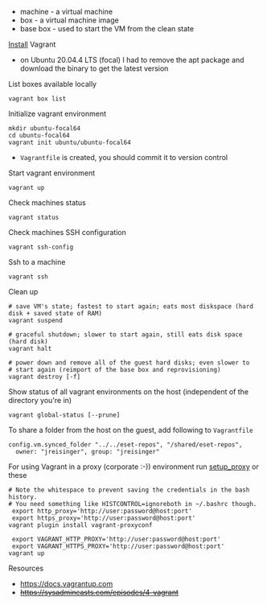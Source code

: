 * machine - a virtual machine
* box - a virtual machine image
* base box - used to start the VM from the clean state

[Install](https://www.vagrantup.com/downloads) Vagrant

* on Ubuntu 20.04.4 LTS (focal) I had to remove the apt package and download the binary to get the latest version 

List boxes available locally

    vagrant box list

Initialize vagrant environment

    mkdir ubuntu-focal64
    cd ubuntu-focal64
    vagrant init ubuntu/ubuntu-focal64
    
* `Vagrantfile` is created, you should commit it to version control

Start vagrant environment

    vagrant up

Check machines status

    vagrant status
    
Check machines SSH configuration

    vagrant ssh-config

Ssh to a machine

    vagrant ssh

Clean up

    # save VM's state; fastest to start again; eats most diskspace (hard disk + saved state of RAM)
    vagrant suspend

    # graceful shutdown; slower to start again, still eats disk space (hard disk)
    vagrant halt

    # power down and remove all of the guest hard disks; even slower to
    # start again (reimport of the base box and reprovisioning)
    vagrant destroy [-f]

Show status of all vagrant environments on the host (independent of the directory you're in)

    vagrant global-status [--prune]

To share a folder from the host on the guest, add following to `Vagrantfile`

    config.vm.synced_folder "../../eset-repos", "/shared/eset-repos",
      owner: "jreisinger", group: "jreisinger"

For using Vagrant in a proxy (corporate :-)) environment run [setup_proxy](https://github.com/jreisinger/dotfiles/blob/master/bin/setup_proxy) or these

    # Note the whitespace to prevent saving the credentials in the bash history.
    # You need something like HISTCONTROL=ignoreboth in ~/.bashrc though.
     export http_proxy='http://user:password@host:port'
     export https_proxy='http://user:password@host:port'
    vagrant plugin install vagrant-proxyconf
    
     export VAGRANT_HTTP_PROXY='http://user:password@host:port'
     export VAGRANT_HTTPS_PROXY='http://user:password@host:port'
    vagrant up

Resources

* https://docs.vagrantup.com
* ~~https://sysadmincasts.com/episodes/4-vagrant~~
